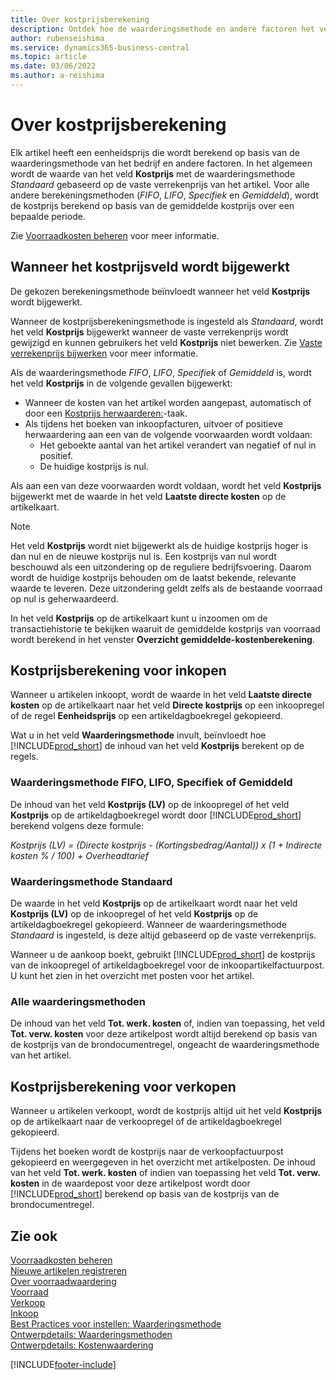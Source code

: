```yaml
---
title: Over kostprijsberekening
description: Ontdek hoe de waarderingsmethode en andere factoren het veld Kostprijs op de artikelkaart beïnvloeden.
author: rubenseishima
ms.service: dynamics365-business-central
ms.topic: article
ms.date: 03/06/2022
ms.author: a-reishima
---
```

# <a name="about-unit-cost-calculation" />Over kostprijsberekening

Elk artikel heeft een eenheidsprijs die wordt berekend op basis van de waarderingsmethode van het bedrijf en andere factoren. In het algemeen wordt de waarde van het veld **Kostprijs** met de waarderingsmethode *Standaard* gebaseerd op de vaste verrekenprijs van het artikel. Voor alle andere berekeningsmethoden (*FIFO*, *LIFO*, *Specifiek* en *Gemiddeld*), wordt de kostprijs berekend op basis van de gemiddelde kostprijs over een bepaalde periode.  

Zie [Voorraadkosten beheren](finance-manage-inventory-costs.md) voor meer informatie.  

## <a name="when-is-the-unit-cost-field-updated" />Wanneer het kostprijsveld wordt bijgewerkt

De gekozen berekeningsmethode beïnvloedt wanneer het veld **Kostprijs** wordt bijgewerkt.

Wanneer de kostprijsberekeningsmethode is ingesteld als *Standaard*, wordt het veld **Kostprijs** bijgewerkt wanneer de vaste verrekenprijs wordt gewijzigd en kunnen gebruikers het veld **Kostprijs** niet bewerken. Zie [Vaste verrekenprijs bijwerken](finance-how-to-update-standard-costs.md) voor meer informatie.

Als de waarderingsmethode *FIFO*, *LIFO*, *Specifiek* of *Gemiddeld* is, wordt het veld **Kostprijs** in de volgende gevallen bijgewerkt:

* Wanneer de kosten van het artikel worden aangepast, automatisch of door een [Kostprijs herwaarderen:](inventory-how-adjust-item-costs.md#to-adjust-item-costs-manually)-taak.
* Als tijdens het boeken van inkoopfacturen, uitvoer of positieve herwaardering aan een van de volgende voorwaarden wordt voldaan:
  * Het geboekte aantal van het artikel verandert van negatief of nul in positief.
  * De huidige kostprijs is nul.

Als aan een van deze voorwaarden wordt voldaan, wordt het veld **Kostprijs** bijgewerkt met de waarde in het veld **Laatste directe kosten** op de artikelkaart.

> [!NOTE]
> Het veld **Kostprijs** wordt niet bijgewerkt als de huidige kostprijs hoger is dan nul en de nieuwe kostprijs nul is. Een kostprijs van nul wordt beschouwd als een uitzondering op de reguliere bedrijfsvoering. Daarom wordt de huidige kostprijs behouden om de laatst bekende, relevante waarde te leveren. Deze uitzondering geldt zelfs als de bestaande voorraad op nul is geherwaardeerd.

In het veld **Kostprijs** op de artikelkaart kunt u inzoomen om de transactiehistorie te bekijken waaruit de gemiddelde kostprijs van voorraad wordt berekend in het venster **Overzicht gemiddelde-kostenberekening**.

## <a name="unit-cost-calculation-for-purchases" />Kostprijsberekening voor inkopen

Wanneer u artikelen inkoopt, wordt de waarde in het veld **Laatste directe kosten** op de artikelkaart naar het veld **Directe kostprijs** op een inkoopregel of de regel **Eenheidsprijs** op een artikeldagboekregel gekopieerd.

Wat u in het veld **Waarderingsmethode** invult, beïnvloedt hoe [!INCLUDE[prod_short](includes/prod_short.md)] de inhoud van het veld **Kostprijs** berekent op de regels.

### <a name="costing-method-fifo-lifo-specific-or-average" />Waarderingsmethode FIFO, LIFO, Specifiek of Gemiddeld

De inhoud van het veld **Kostprijs (LV)** op de inkoopregel of het veld **Kostprijs** op de artikeldagboekregel wordt door [!INCLUDE[prod_short](includes/prod_short.md)] berekend volgens deze formule:

*Kostprijs (LV) = (Directe kostprijs - (Kortingsbedrag/Aantal)) x (1 + Indirecte kosten % / 100) + Overheadtarief*

### <a name="costing-method-standard" />Waarderingsmethode Standaard

De waarde in het veld **Kostprijs** op de artikelkaart wordt naar het veld **Kostprijs (LV)** op de inkoopregel of het veld **Kostprijs** op de artikeldagboekregel gekopieerd. Wanneer de waarderingsmethode *Standaard* is ingesteld, is deze altijd gebaseerd op de vaste verrekenprijs.

Wanneer u de aankoop boekt, gebruikt [!INCLUDE[prod_short](includes/prod_short.md)] de kostprijs van de inkoopregel of artikeldagboekregel voor de inkoopartikelfactuurpost. U kunt het zien in het overzicht met posten voor het artikel.

### <a name="all-costing-methods" />Alle waarderingsmethoden

De inhoud van het veld **Tot. werk. kosten** of, indien van toepassing, het veld **Tot. verw. kosten** voor deze artikelpost wordt altijd berekend op basis van de kostprijs van de brondocumentregel, ongeacht de waarderingsmethode van het artikel.

## <a name="unit-cost-calculation-for-sales" />Kostprijsberekening voor verkopen

Wanneer u artikelen verkoopt, wordt de kostprijs altijd uit het veld **Kostprijs** op de artikelkaart naar de verkoopregel of de artikeldagboekregel gekopieerd.

Tijdens het boeken wordt de kostprijs naar de verkoopfactuurpost gekopieerd en weergegeven in het overzicht met artikelposten. De inhoud van het veld **Tot. werk. kosten** of indien van toepassing het veld **Tot. verw. kosten** in de waardepost voor deze artikelpost wordt door [!INCLUDE[prod_short](includes/prod_short.md)] berekend op basis van de kostprijs van de brondocumentregel.

## <a name="see-also" />Zie ook

[Voorraadkosten beheren](finance-manage-inventory-costs.md)  
[Nieuwe artikelen registreren](inventory-how-register-new-items.md)  
[Over voorraadwaardering](finance-learn-about-costing.md)  
[Voorraad](inventory-manage-inventory.md)  
[Verkoop](sales-manage-sales.md)  
[Inkoop](purchasing-manage-purchasing.md)  
[Best Practices voor instellen: Waarderingsmethode](setup-best-practices-costing-method.md)  
[Ontwerpdetails: Waarderingsmethoden](design-details-costing-methods.md)  
[Ontwerpdetails: Kostenwaardering](design-details-cost-adjustment.md)  

[!INCLUDE[footer-include](includes/footer-banner.md)]
